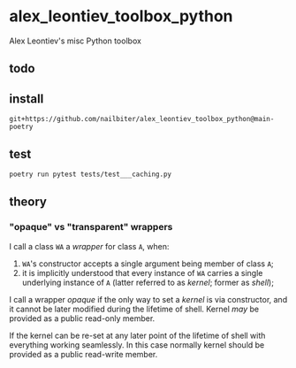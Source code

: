 # alex_leontiev_toolbox_python
Alex Leontiev's misc Python toolbox

## todo

## install

`git+https://github.com/nailbiter/alex_leontiev_toolbox_python@main-poetry`

## test

```sh
poetry run pytest tests/test___caching.py
```

## theory

### "opaque" vs "transparent" wrappers

I call a class `WA` a *wrapper* for class `A`, when:

1. `WA`'s constructor accepts a single argument being member of class `A`;
2. it is implicitly understood that every instance of `WA` carries a single underlying instance of `A` (latter referred to as *kernel*; former
as *shell*);

I call a wrapper *opaque* if the only way to set a *kernel* is via constructor, and it cannot be later modified during the lifetime of shell.
Kernel *may* be provided as a public read-only member.

If the kernel can be re-set at any later point of the lifetime of shell with everything working seamlessly. In this case normally kernel should
be provided as a public read-write member.
